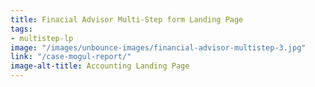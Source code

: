 ```yaml
---
title: Finacial Advisor Multi-Step form Landing Page
tags:
- multistep-lp
image: "/images/unbounce-images/financial-advisor-multistep-3.jpg"
link: "/case-mogul-report/"
image-alt-title: Accounting Landing Page
---
```


